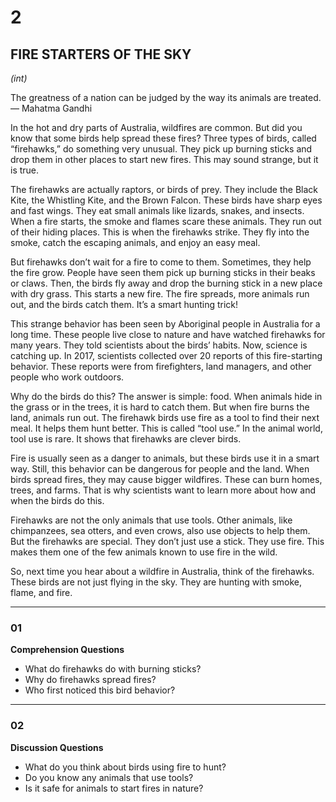 # 2

## FIRE STARTERS OF THE SKY  
*(int)*

The greatness of a nation can be judged by the way its animals are treated. — Mahatma Gandhi  

In the hot and dry parts of Australia, wildfires are common. But did you know that some birds help spread these fires? Three types of birds, called “firehawks,” do something very unusual. They pick up burning sticks and drop them in other places to start new fires. This may sound strange, but it is true.  

The firehawks are actually raptors, or birds of prey. They include the Black Kite, the Whistling Kite, and the Brown Falcon. These birds have sharp eyes and fast wings. They eat small animals like lizards, snakes, and insects. When a fire starts, the smoke and flames scare these animals. They run out of their hiding places. This is when the firehawks strike. They fly into the smoke, catch the escaping animals, and enjoy an easy meal.  

But firehawks don’t wait for a fire to come to them. Sometimes, they help the fire grow. People have seen them pick up burning sticks in their beaks or claws. Then, the birds fly away and drop the burning stick in a new place with dry grass. This starts a new fire. The fire spreads, more animals run out, and the birds catch them. It’s a smart hunting trick!  

This strange behavior has been seen by Aboriginal people in Australia for a long time. These people live close to nature and have watched firehawks for many years. They told scientists about the birds’ habits. Now, science is catching up. In 2017, scientists collected over 20 reports of this fire-starting behavior. These reports were from firefighters, land managers, and other people who work outdoors.  

Why do the birds do this? The answer is simple: food. When animals hide in the grass or in the trees, it is hard to catch them. But when fire burns the land, animals run out. The firehawk birds use fire as a tool to find their next meal. It helps them hunt better. This is called “tool use.” In the animal world, tool use is rare. It shows that firehawks are clever birds.  

Fire is usually seen as a danger to animals, but these birds use it in a smart way. Still, this behavior can be dangerous for people and the land. When birds spread fires, they may cause bigger wildfires. These can burn homes, trees, and farms. That is why scientists want to learn more about how and when the birds do this.  

Firehawks are not the only animals that use tools. Other animals, like chimpanzees, sea otters, and even crows, also use objects to help them. But the firehawks are special. They don’t just use a stick. They use fire. This makes them one of the few animals known to use fire in the wild.  

So, next time you hear about a wildfire in Australia, think of the firehawks. These birds are not just flying in the sky. They are hunting with smoke, flame, and fire.  

---

### 01  
**Comprehension Questions**  

- What do firehawks do with burning sticks?  
- Why do firehawks spread fires?  
- Who first noticed this bird behavior?  

---

### 02  
**Discussion Questions**  

- What do you think about birds using fire to hunt?  
- Do you know any animals that use tools?  
- Is it safe for animals to start fires in nature?  